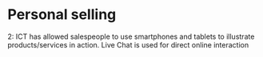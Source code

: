 # Personal selling

2: ICT has allowed salespeople to use smartphones and tablets to illustrate products/services in action. Live Chat is used for direct online interaction